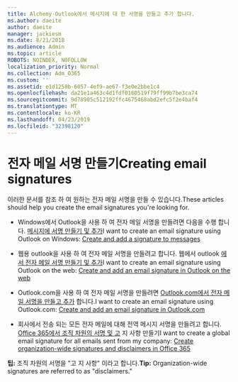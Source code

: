 ```yaml
---
title: Alchemy-Outlook에서 메시지에 대 한 서명을 만들고 추가 합니다.
ms.author: daeite
author: daeite
manager: jackiesm
ms.date: 8/21/2018
ms.audience: Admin
ms.topic: article
ROBOTS: NOINDEX, NOFOLLOW
localization_priority: Normal
ms.collection: Adm_O365
ms.custom: ''
ms.assetid: e1d1258b-6057-4ef9-ae67-f3e0e2bbe1c4
ms.openlocfilehash: da21e1a463c4d1fdf0160519f79ff99b7be3ca74
ms.sourcegitcommit: 9d78905c512192ffc4675468abd2efc5f2e4baf4
ms.translationtype: MT
ms.contentlocale: ko-KR
ms.lasthandoff: 04/23/2019
ms.locfileid: "32398120"
---
```

# <a name="creating-email-signatures"></a><span data-ttu-id="4fc87-102">전자 메일 서명 만들기</span><span class="sxs-lookup"><span data-stu-id="4fc87-102">Creating email signatures</span></span>

<span data-ttu-id="4fc87-103">이러한 문서를 참조 하 여 원하는 전자 메일 서명을 만들 수 있습니다.</span><span class="sxs-lookup"><span data-stu-id="4fc87-103">These articles should help you create the email signatures you're looking for.</span></span>
  
- <span data-ttu-id="4fc87-104">Windows에서 Outlook을 사용 하 여 전자 메일 서명을 만들려면 다음을 수행 합니다. [메시지에 서명 만들기 및 추가](https://support.office.com/article/8ee5d4f4-68fd-464a-a1c1-0e1c80bb27f2.aspx)</span><span class="sxs-lookup"><span data-stu-id="4fc87-104">I want to create an email signature using Outlook on Windows: [Create and add a signature to messages](https://support.office.com/article/8ee5d4f4-68fd-464a-a1c1-0e1c80bb27f2.aspx)</span></span>
    
- <span data-ttu-id="4fc87-105">웹용 outlook을 사용 하 여 전자 메일 서명을 만들려고 합니다. 웹에서 outlook [에서 전자 메일 서명 만들기 및 추가](https://support.office.com/article/5ff9dcfd-d3f1-447b-b2e9-39f91b074ea3.aspx)</span><span class="sxs-lookup"><span data-stu-id="4fc87-105">I want to create an email signature using Outlook on the web: [Create and add an email signature in Outlook on the web](https://support.office.com/article/5ff9dcfd-d3f1-447b-b2e9-39f91b074ea3.aspx)</span></span>
    
- <span data-ttu-id="4fc87-106">Outlook.com을 사용 하 여 전자 메일 서명을 만들려면 [Outlook.com에서 전자 메일 서명을 만들고 추가](https://support.office.com/article/776d9006-abdf-444e-b5b7-a61821dff034.aspx) 합니다.</span><span class="sxs-lookup"><span data-stu-id="4fc87-106">I want to create an email signature using Outlook.com: [Create and add an email signature in Outlook.com](https://support.office.com/article/776d9006-abdf-444e-b5b7-a61821dff034.aspx)</span></span>
    
- <span data-ttu-id="4fc87-107">회사에서 전송 되는 모든 전자 메일에 대해 전역 메시지 서명을 만들려고 합니다. [Office 365에서 조직 차원의 서명 및 고](https://support.office.com/article/2d75860f-c527-4352-a7f6-73eba54c0c72.aspx) 지 사항 만들기</span><span class="sxs-lookup"><span data-stu-id="4fc87-107">I want to create a global email signature for all emails sent from my company: [Create organization-wide signatures and disclaimers in Office 365](https://support.office.com/article/2d75860f-c527-4352-a7f6-73eba54c0c72.aspx)</span></span>
    
 <span data-ttu-id="4fc87-108">**팁:** 조직 차원의 서명을 "고 지 사항" 이라고 합니다.</span><span class="sxs-lookup"><span data-stu-id="4fc87-108">**Tip:** Organization-wide signatures are referred to as "disclaimers."</span></span> 
  

